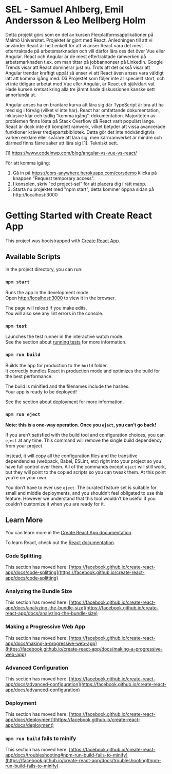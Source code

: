 # SEL - Samuel Ahlberg, Emil Andersson & Leo Mellberg Holm

Detta projekt görs som en del av kursen Flerplatformsapplikationer på Malmö Universitet. Projektet är gjort med React. Anledningen till att vi använder React
är helt enkelt för att vi anser React vara det mest eftertraktade på arbetsmarknaden och vill därför lära oss det över Vue eller Angular. React och Angular är
de mest eftertraktade ramverken på arbetsmarknaden t.ex. om man tittar på jobbannonser på LinkedIn. Google Trends visar att React dominerar just nu. 
Trots att det också visar att Angular trendar kraftigt uppåt så anser vi att React även anses vara väldigt lätt att komma igång med. Då Projektet som 
följer inte är speciellt stort, och vi inte tidigare arbetat med Vue eller Angular, är React ett självklart val. Hade kursen kretsat kring alla tre jämnt
hade diskussionen kanske sett annorlunda ut. 

Angular anses ha en brantare kurva att lära sig där TypeScript är bra att ha med sig i förväg (vilket vi inte har). 
React har omfattande dokumentation, inklusive klar och tydlig "komma igång"-dokumentation. Majoriteten av problemen finns lösta på Stack Overflow då React varit populärt länge.
React är dock inte ett komplett ramverk, vilket betyder att vissa avancerade funktioner kräver tredjepartsbibliotek. Detta gör det inte nödvändigtvis varken enklare eller svårare att lära sig,
men kärnramverket är mindre och därmed finns färre saker att lära sig [1]. Tekniskt sett. 

[1] https://www.codeinwp.com/blog/angular-vs-vue-vs-react/ 
    
För att komma igång:

1. Gå in på https://cors-anywhere.herokuapp.com/corsdemo klicka på knappen "Request temporary access".
2. I konsolen, skriv "cd project-sel" för att placera dig i rätt mapp.
3. Starta nu projektet med "npm start", detta kommer öppna sidan på http://localhost:3000


# Getting Started with Create React App

This project was bootstrapped with [Create React App](https://github.com/facebook/create-react-app).

## Available Scripts

In the project directory, you can run:

### `npm start`

Runs the app in the development mode.\
Open [http://localhost:3000](http://localhost:3000) to view it in the browser.

The page will reload if you make edits.\
You will also see any lint errors in the console.

### `npm test`

Launches the test runner in the interactive watch mode.\
See the section about [running tests](https://facebook.github.io/create-react-app/docs/running-tests) for more information.

### `npm run build`

Builds the app for production to the `build` folder.\
It correctly bundles React in production mode and optimizes the build for the best performance.

The build is minified and the filenames include the hashes.\
Your app is ready to be deployed!

See the section about [deployment](https://facebook.github.io/create-react-app/docs/deployment) for more information.

### `npm run eject`

**Note: this is a one-way operation. Once you `eject`, you can’t go back!**

If you aren’t satisfied with the build tool and configuration choices, you can `eject` at any time. This command will remove the single build dependency from your project.

Instead, it will copy all the configuration files and the transitive dependencies (webpack, Babel, ESLint, etc) right into your project so you have full control over them. All of the commands except `eject` will still work, but they will point to the copied scripts so you can tweak them. At this point you’re on your own.

You don’t have to ever use `eject`. The curated feature set is suitable for small and middle deployments, and you shouldn’t feel obligated to use this feature. However we understand that this tool wouldn’t be useful if you couldn’t customize it when you are ready for it.

## Learn More

You can learn more in the [Create React App documentation](https://facebook.github.io/create-react-app/docs/getting-started).

To learn React, check out the [React documentation](https://reactjs.org/).

### Code Splitting

This section has moved here: [https://facebook.github.io/create-react-app/docs/code-splitting](https://facebook.github.io/create-react-app/docs/code-splitting)

### Analyzing the Bundle Size

This section has moved here: [https://facebook.github.io/create-react-app/docs/analyzing-the-bundle-size](https://facebook.github.io/create-react-app/docs/analyzing-the-bundle-size)

### Making a Progressive Web App

This section has moved here: [https://facebook.github.io/create-react-app/docs/making-a-progressive-web-app](https://facebook.github.io/create-react-app/docs/making-a-progressive-web-app)

### Advanced Configuration

This section has moved here: [https://facebook.github.io/create-react-app/docs/advanced-configuration](https://facebook.github.io/create-react-app/docs/advanced-configuration)

### Deployment

This section has moved here: [https://facebook.github.io/create-react-app/docs/deployment](https://facebook.github.io/create-react-app/docs/deployment)

### `npm run build` fails to minify

This section has moved here: [https://facebook.github.io/create-react-app/docs/troubleshooting#npm-run-build-fails-to-minify](https://facebook.github.io/create-react-app/docs/troubleshooting#npm-run-build-fails-to-minify)


